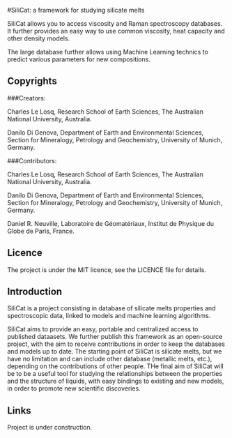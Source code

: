 #SiliCat: a framework for studying silicate melts

SiliCat allows you to access viscosity and Raman spectroscopy databases. It further provides an easy way to use common viscosity, heat capacity and other density models.

The large database further allows using Machine Learning technics to predict various parameters for new compositions.

## Copyrights

###Creators: 

Charles Le Losq, Research School of Earth Sciences, The Australian National University, Australia.

Danilo Di Genova, Department of Earth and Environmental Sciences, Section for Mineralogy, Petrology and Geochemistry, University of Munich, Germany.

###Contributors:

Charles Le Losq, Research School of Earth Sciences, The Australian National University, Australia.

Danilo Di Genova, Department of Earth and Environmental Sciences, Section for Mineralogy, Petrology and Geochemistry, University of Munich, Germany.

Daniel R. Neuville, Laboratoire de Géomatériaux, Institut de Physique du Globe de Paris, France.

## Licence

The project is under the MIT licence, see the LICENCE file for details.

## Introduction

SiliCat is a project consisting in database of silicate melts properties and spectroscopic data, linked to models and machine learning algorithms.

SiliCat aims to provide an easy, portable and centralized access to published dataasets. We further publish this framework as an open-source project, with the aim to receive contributions in order to keep the databases and models up to date. The starting point of SiliCat is silicate melts, but we have no limitation and can include other database (metallic melts, etc.), depending on the contributions of other people. THe final aim of SiliCat will be to be a useful tool for studying the relationships between the properties and the structure of liquids, with easy bindings to existing and new models, in order to promote new scientific discoveries.

## Links

Project is under construction. 



